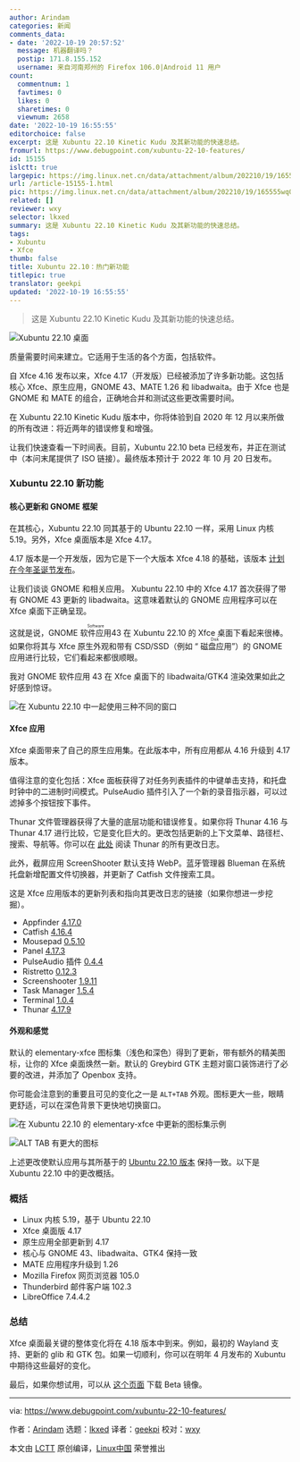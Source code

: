 ```yaml
---
author: Arindam
categories: 新闻
comments_data:
- date: '2022-10-19 20:57:52'
  message: 机器翻译吗？
  postip: 171.8.155.152
  username: 来自河南郑州的 Firefox 106.0|Android 11 用户
count:
  commentnum: 1
  favtimes: 0
  likes: 0
  sharetimes: 0
  viewnum: 2658
date: '2022-10-19 16:55:55'
editorchoice: false
excerpt: 这是 Xubuntu 22.10 Kinetic Kudu 及其新功能的快速总结。
fromurl: https://www.debugpoint.com/xubuntu-22-10-features/
id: 15155
islctt: true
largepic: https://img.linux.net.cn/data/attachment/album/202210/19/165555wq0f2raubdlf7zdu.jpg
url: /article-15155-1.html
pic: https://img.linux.net.cn/data/attachment/album/202210/19/165555wq0f2raubdlf7zdu.jpg.thumb.jpg
related: []
reviewer: wxy
selector: lkxed
summary: 这是 Xubuntu 22.10 Kinetic Kudu 及其新功能的快速总结。
tags:
- Xubuntu
- Xfce
thumb: false
title: Xubuntu 22.10：热门新功能
titlepic: true
translator: geekpi
updated: '2022-10-19 16:55:55'
---
```



> 
> 这是 Xubuntu 22.10 Kinetic Kudu 及其新功能的快速总结。
> 
> 
> 


![Xubuntu 22.10 桌面](/data/attachment/album/202210/19/165555wq0f2raubdlf7zdu.jpg)


质量需要时间来建立。它适用于生活的各个方面，包括软件。


自 Xfce 4.16 发布以来，Xfce 4.17（开发版）已经被添加了许多新功能。这包括核心 Xfce、原生应用，GNOME 43、MATE 1.26 和 libadwaita。由于 Xfce 也是 GNOME 和 MATE 的组合，正确地合并和测试这些更改需要时间。


在 Xubuntu 22.10 Kinetic Kudu 版本中，你将体验到自 2020 年 12 月以来所做的所有改进：将近两年的错误修复和增强。


让我们快速查看一下时间表。目前，Xubuntu 22.10 beta 已经发布，并正在测试中（本问末尾提供了 ISO 链接）。最终版本预计于 2022 年 10 月 20 日发布。


### Xubuntu 22.10 新功能


#### 核心更新和 GNOME 框架


在其核心，Xubuntu 22.10 同其基于的 Ubuntu 22.10 一样，采用 Linux 内核 5.19。另外，Xfce 桌面版本是 Xfce 4.17。


4.17 版本是一个开发版，因为它是下一个大版本 Xfce 4.18 的基础，该版本 [计划在今年圣诞节发布](https://debugpointnews.com/xfce-4-18-announcement/)。


让我们谈谈 GNOME 和相关应用。 Xubuntu 22.10 中的 Xfce 4.17 首次获得了带有 GNOME 43 更新的 libadwaita。这意味着默认的 GNOME 应用程序可以在 Xfce 桌面下正确呈现。


这就是说，GNOME <ruby> 软件应用 <rt>  Software </rt></ruby> 43 在 Xubuntu 22.10 的 Xfce 桌面下看起来很棒。如果你将其与 Xfce 原生外观和带有 CSD/SSD（例如 “<ruby> 磁盘应用 <rt>  Disk </rt></ruby>”）的 GNOME 应用进行比较，它们看起来都很顺眼。


我对 GNOME 软件应用 43 在 Xfce 桌面下的 libadwaita/GTK4 渲染效果如此之好感到惊讶。


![在 Xubuntu 22.10 中一起使用三种不同的窗口](/data/attachment/album/202210/19/165555dozao0wajc7kt0tz.jpg)


#### Xfce 应用


Xfce 桌面带来了自己的原生应用集。在此版本中，所有应用都从 4.16 升级到 4.17 版本。


值得注意的变化包括：Xfce 面板获得了对任务列表插件的中键单击支持，和托盘时钟中的二进制时间模式。PulseAudio 插件引入了一个新的录音指示器，可以过滤掉多个按钮按下事件。


Thunar 文件管理器获得了大量的底层功能和错误修复。如果你将 Thunar 4.16 与 Thunar 4.17 进行比较，它是变化巨大的。更改包括更新的上下文菜单、路径栏、搜索、导航等。你可以在 [此处](https://gitlab.xfce.org/xfce/thunar/-/blob/master/NEWS) 阅读 Thunar 的所有更改日志。


此外，截屏应用 ScreenShooter 默认支持 WebP。蓝牙管理器 Blueman 在系统托盘新增配置文件切换器，并更新了 Catfish 文件搜索工具。


这是 Xfce 应用版本的更新列表和指向其更改日志的链接（如果你想进一步挖掘）。


* Appfinder [4.17.0](https://gitlab.xfce.org/xfce/xfce4-appfinder/-/blob/master/NEWS)
* Catfish [4.16.4](https://gitlab.xfce.org/apps/catfish/-/blob/master/NEWS)
* Mousepad [0.5.10](https://gitlab.xfce.org/apps/mousepad/-/blob/master/NEWS)
* Panel [4.17.3](https://gitlab.xfce.org/xfce/xfce4-panel/-/blob/master/NEWS)
* PulseAudio 插件 [0.4.4](https://gitlab.xfce.org/panel-plugins/xfce4-pulseaudio-plugin/-/blob/master/NEWS)
* Ristretto [0.12.3](https://gitlab.xfce.org/apps/ristretto/-/blob/master/NEWS)
* Screenshooter [1.9.11](https://gitlab.xfce.org/apps/xfce4-screenshooter/-/blob/master/NEWS)
* Task Manager [1.5.4](https://gitlab.xfce.org/apps/xfce4-taskmanager/-/blob/master/NEWS)
* Terminal [1.0.4](https://gitlab.xfce.org/apps/xfce4-terminal/-/blob/master/NEWS)
* Thunar [4.17.9](https://gitlab.xfce.org/xfce/thunar/-/blob/master/NEWS)


#### 外观和感觉


默认的 elementary-xfce 图标集（浅色和深色）得到了更新，带有额外的精美图标，让你的 Xfce 桌面焕然一新。默认的 Greybird GTK 主题对窗口装饰进行了必要的改进，并添加了 Openbox 支持。


你可能会注意到的重要且可见的变化之一是 `ALT+TAB` 外观。图标更大一些，眼睛更舒适，可以在深色背景下更快地切换窗口。


![在 Xubuntu 22.10 的 elementary-xfce 中更新的图标集示例](/data/attachment/album/202210/19/165556m0sm1c0fsdfdkffk.jpg)


![ALT TAB 有更大的图标](/data/attachment/album/202210/19/165556wh05515hmsw5fsh5.jpg)


上述更改使默认应用与其所基于的 [Ubuntu 22.10 版本](https://www.debugpoint.com/ubuntu-22-10/) 保持一致。以下是 Xubuntu 22.10 中的更改概括。


### 概括


* Linux 内核 5.19，基于 Ubuntu 22.10
* Xfce 桌面版 4.17
* 原生应用全部更新到 4.17
* 核心与 GNOME 43、libadwaita、GTK4 保持一致
* MATE 应用程序升级到 1.26
* Mozilla Firefox 网页浏览器 105.0
* Thunderbird 邮件客户端 102.3
* LibreOffice 7.4.4.2


### 总结


Xfce 桌面最关键的整体变化将在 4.18 版本中到来。例如，最初的 Wayland 支持、更新的 glib 和 GTK 包。如果一切顺利，你可以在明年 4 月发布的 Xubuntu 中期待这些最好的变化。


最后，如果你想试用，可以从 [这个页面](https://cdimage.ubuntu.com/xubuntu/releases/kinetic/beta/) 下载 Beta 镜像。




---


via: <https://www.debugpoint.com/xubuntu-22-10-features/>


作者：[Arindam](https://www.debugpoint.com/author/admin1/) 选题：[lkxed](https://github.com/lkxed) 译者：[geekpi](https://github.com/geekpi) 校对：[wxy](https://github.com/wxy)


本文由 [LCTT](https://github.com/LCTT/TranslateProject) 原创编译，[Linux中国](https://linux.cn/) 荣誉推出